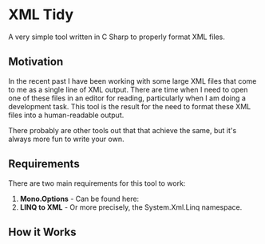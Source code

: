 # XML Tidy #

A very simple tool written in C Sharp to properly format XML files.

## Motivation ##

In the recent past I have been working with some large XML files that come to
me as a single line of XML output. There are time when I need to open one of
these files in an editor for reading, particularly when I am doing a
development task. This tool is the result for the need to format these XML
files into a human-readable output. 

There probably are other tools out that that achieve the same, but it's always
more fun to write your own. 

## Requirements ## 

There are two main requirements for this tool to work:

1. **Mono.Options** - Can be found here: 
2. **LINQ to XML** - Or more precisely, the System.Xml.Linq namespace.

## How it Works ##

